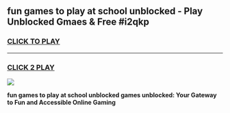 
## fun games to play at school unblocked - Play Unblocked Gmaes & Free #i2qkp
<h3>
<a href="https://premium.freeplayer.one?title=fun_games_to_play_at_school_unblocked&ref=01M">CLICK TO PLAY</a></h3>
<hr>

<h3>
<a href="https://premium.freeplayer.one?title=fun_games_to_play_at_school_unblocked&ref=01M">CLICK 2 PLAY</a>
  
</h3>

<a href="https://premium.freeplayer.one?title=fun_games_to_play_at_school_unblocked&ref=01M"><img src="https://clearcache.store/games.png"></a>


**fun games to play at school unblocked games unblocked: Your Gateway to Fun and Accessible Online Gaming**
